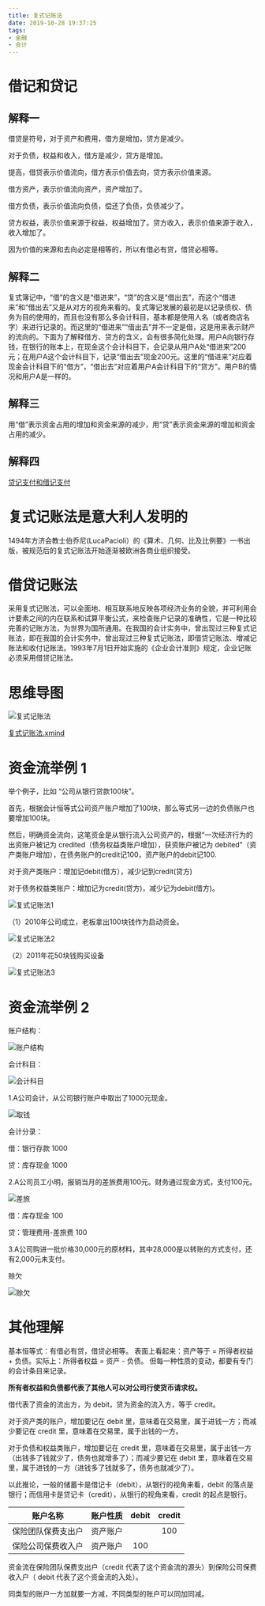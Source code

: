 ```yaml
---
title: 复式记账法
date: 2019-10-28 19:37:25
tags:
- 金融
- 会计
---
```

# 借记和贷记
## 解释一

借贷是符号，对于资产和费用，借方是增加，贷方是减少。

对于负债，权益和收入，借方是减少，贷方是增加。

提高，借贷表示价值流向，借方表示价值去向，贷方表示价值来源。

借方资产，表示价值流向资产，资产增加了。

借方负债，表示价值流向负债，偿还了负债，负债减少了。

贷方权益，表示价值来源于权益，权益增加了。贷方收入，表示价值来源于收入，收入增加了。

因为价值的来源和去向必定是相等的，所以有借必有贷，借贷必相等。

## 解释二
复式簿记中，“借”的含义是“借进来”，“贷”的含义是“借出去”，而这个“借进来”和“借出去”又是从对方的视角来看的。复式簿记发展的最初是以记录债权、债务为目的使用的，而且也没有那么多会计科目，基本都是使用人名（或者商店名字）来进行记录的。而这里的“借进来”“借出去”并不一定是借，这是用来表示财产的流向的。下面为了解释借方、贷方的含义，会有很多简化处理。用户A向银行存钱，在银行的账本上，在现金这个会计科目下，会记录从用户A处“借进来”200元；在用户A这个会计科目下，记录“借出去”现金200元。这里的“借进来”对应着现金会计科目下的“借方”，“借出去”对应着用户A会计科目下的“贷方”。用户B的情况和用户A是一样的。

## 解释三
用“借”表示资金占用的增加和资金来源的减少，用“贷”表示资金来源的增加和资金占用的减少。

## 解释四
[贷记支付和借记支付][1]

#  复式记账法是意大利人发明的 

1494年方济会教士伯乔尼(LucaPacioli）的《算术、几何、比及比例要》一书出版，被规范后的复式记账法开始逐渐被欧洲各商业组织接受。

# 借贷记账法

采用复式记账法，可以全面地、相互联系地反映各项经济业务的全貌，并可利用会计要素之间的内在联系和试算平衡公式，来检查账户记录的准确性，它是一种比较完善的记账方法，为世界为国所通用。在我国的会计实务中，曾出现过三种复式记账法，即在我国的会计实务中，曾出现过三种复式记账法，即借贷记账法、增减记账法和收付记账法。1993年7月1日开始实施的《企业会计准则》规定，企业记账必须采用借贷记账法。

# 思维导图

![复式记账法](复式记账法.png)

[复式记账法.xmind](复式记账法.xmind)

# 资金流举例 1
举个例子，比如 “公司从银行贷款100块”。

首先，根据会计恒等式公司资产账户增加了100块，那么等式另一边的负债账户也要增加100块。

然后，明确资金流向，这笔资金是从银行流入公司资产的，根据“一次经济行为的出资账户被记为 credited（债务权益类账户增加），获资账户被记为 debited”（资产类账户增加），在债务账户的credit记100，资产账户的debit记100.

对于资产类账户：增加记debit(借方），减少记到credit(贷方)

对于债务权益类账户：增加记为credit(贷方)，减少记为debit(借方)。

![复式记账法1](复式记账法1.png)

（1）2010年公司成立，老板拿出100块钱作为启动资金。

![复式记账法2](复式记账法2.png)


（2）2011年花50块钱购买设备

![复式记账法3](复式记账法3.png)


# 资金流举例 2

账户结构：

![账户结构](账户结构.png)


会计科目：

![会计科目](会计科目.png)

1.A公司会计，从公司银行账户中取出了1000元现金。

![取钱](取钱.png)

会计分录：

借：银行存款  1000

贷：库存现金 1000

2.A公司员工小明，报销当月的差旅费用100元。财务通过现金方式，支付100元。

![差旅](差旅.png)

借：库存现金 100

贷：管理费用-差旅费 100

3.A公司购进一批价格30,000元的原材料，其中28,000是以转账的方式支付，还有2,000元未支付。

赊欠

![赊欠](赊欠.png)

# 其他理解

基本恒等式：有借必有贷，借贷必相等。
表面上看起来：资产等于 = 所得者权益 + 负债。实际上：所得者权益 = 资产 - 负债。
但每一种性质的变动，都要有专门的会计条目来记录。

**所有者权益和负债都代表了其他人可以对公司行使货币请求权。**

借代表了资金的流出方，为 debit，贷为资金的流入方，等于 credit。

对于资产类的账户，增加要记在 debit 里，意味着在交易里，属于进钱一方；而减少要记在 credit 里，意味着在交易里，属于出钱的一方。

对于负债和权益类账户，增加要记在 credit 里，意味着在交易里，属于出钱一方（出钱多了钱就少了，债务也就增多了）；而减少要记在  debit  里，意味着在交易里，属于进钱的一方（进钱多了钱就多了，债务也就减少了）。

以此推论，一般的储蓄卡是借记卡（debit），从银行的视角来看，debit 的落点是银行；而信用卡是贷记卡（credit），从银行的视角来看，credit 的起点是银行。

|账户名称|账户性质|debit|credit|
|:--:|:--:|:--:|:--:|
|保险团队保费支出户|资产账户||100|
|保险公司保费收入户|资产账户|100||
资金流在保险团队保费支出户（credit 代表了这个资金流的源头）到保险公司保费收入户（ debit 代表了这个资金流的入处）。

同类型的账户一方加就要一方减，不同类型的账户可以同加同减。

  [1]: https://km.sankuai.com/page/57513083